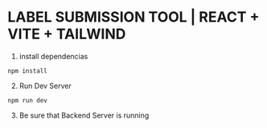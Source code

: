 # LABEL SUBMISSION TOOL | REACT + VITE + TAILWIND
1. install dependencias

```
npm install
```
2. Run Dev Server
```
npm run dev
```
3. Be sure that Backend Server is running